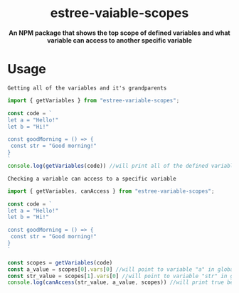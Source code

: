 
<div align="center">
  
# estree-vaiable-scopes

**An NPM package that shows the top scope of defined variables and what variable can access to another specific variable**

</div>

# Usage

`Getting all of the variables and it's grandparents`

```js
import { getVariables } from "estree-variable-scopes";

const code = `
let a = "Hello!"
let b = "Hi!"

const goodMorning = () => {
 const str = "Good morning!"
}
`
console.log(getVariables(code)) //will print all of the defined variables and it's grandparents
```

```Checking a variable can access to a specific variable```

```js
import { getVariables, canAccess } from "estree-variable-scopes";

const code = `
let a = "Hello!"
let b = "Hi!"

const goodMorning = () => {
 const str = "Good morning!"
}
`

const scopes = getVariables(code)
const a_value = scopes[0].vars[0] //will point to variable "a" in global scope
const str_value = scopes[1].vars[0] //will point to variable "str" in goodMorning function 
console.log(canAccess(str_value, a_value, scopes)) //will print true because "str" can access to variable "a" in global scope
```
